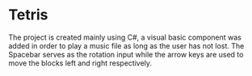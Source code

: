 # Tetris

The project is created mainly using C#, a visual basic component was added in order to play a music file as long as the user has not lost. 
The Spacebar serves as the rotation input while the arrow keys are used to move the blocks left and right respectively.
